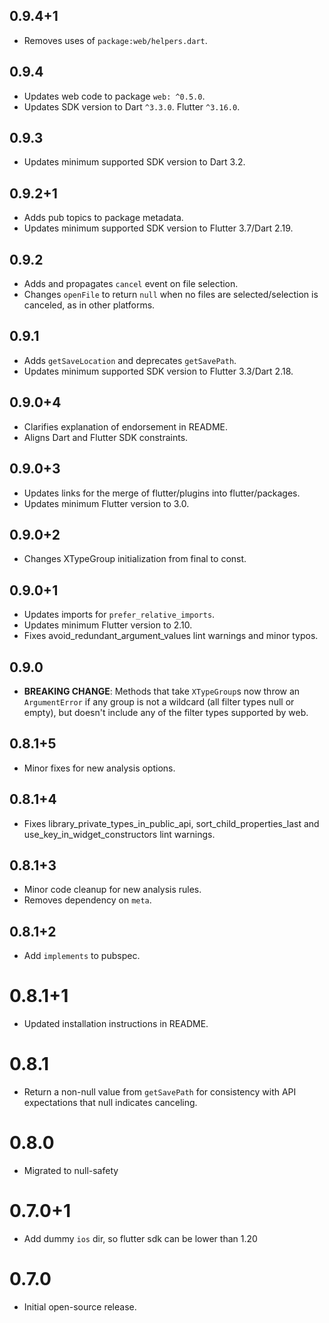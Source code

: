 ## 0.9.4+1

* Removes uses of `package:web/helpers.dart`.

## 0.9.4

* Updates web code to package `web: ^0.5.0`.
* Updates SDK version to Dart `^3.3.0`. Flutter `^3.16.0`.

## 0.9.3

* Updates minimum supported SDK version to Dart 3.2.

## 0.9.2+1

* Adds pub topics to package metadata.
* Updates minimum supported SDK version to Flutter 3.7/Dart 2.19.

## 0.9.2

* Adds and propagates `cancel` event on file selection.
* Changes `openFile` to return `null` when no files are selected/selection is canceled,
  as in other platforms.

## 0.9.1

* Adds `getSaveLocation` and deprecates `getSavePath`.
* Updates minimum supported SDK version to Flutter 3.3/Dart 2.18.

## 0.9.0+4

* Clarifies explanation of endorsement in README.
* Aligns Dart and Flutter SDK constraints.

## 0.9.0+3

* Updates links for the merge of flutter/plugins into flutter/packages.
* Updates minimum Flutter version to 3.0.

## 0.9.0+2

* Changes XTypeGroup initialization from final to const.

## 0.9.0+1

* Updates imports for `prefer_relative_imports`.
* Updates minimum Flutter version to 2.10.
* Fixes avoid_redundant_argument_values lint warnings and minor typos.

## 0.9.0

* **BREAKING CHANGE**: Methods that take `XTypeGroup`s now throw an
  `ArgumentError` if any group is not a wildcard (all filter types null or
  empty), but doesn't include any of the filter types supported by web.

## 0.8.1+5

* Minor fixes for new analysis options.

## 0.8.1+4

* Fixes library_private_types_in_public_api, sort_child_properties_last and use_key_in_widget_constructors
  lint warnings.

## 0.8.1+3

* Minor code cleanup for new analysis rules.
* Removes dependency on `meta`.

## 0.8.1+2

* Add `implements` to pubspec.

# 0.8.1+1

- Updated installation instructions in README.

# 0.8.1

- Return a non-null value from `getSavePath` for consistency with
  API expectations that null indicates canceling.

# 0.8.0

- Migrated to null-safety

# 0.7.0+1

- Add dummy `ios` dir, so flutter sdk can be lower than 1.20

# 0.7.0

- Initial open-source release.
